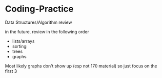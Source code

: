 # Coding-Practice

Data Structures/Algorithm review

in the future, review in the following order
* lists/arrays
* sorting 
* trees
* graphs

Most likely graphs don't show up (esp not 170 material) so just focus on the first 3

